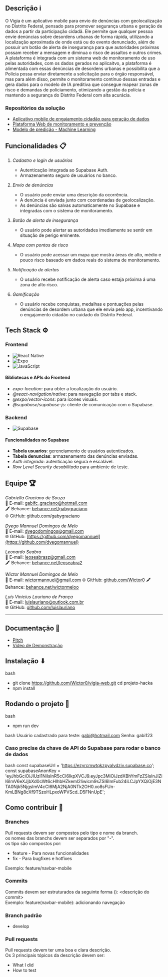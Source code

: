 ## Descrição ℹ
O Vigia é um aplicativo mobile para envio de denúncias com geolocalização no Distrito Federal, pensado para promover segurança urbana e geração de dados a partir da participação cidadã. Ele permite que qualquer pessoa envie denúncias sobre desordens urbanas de forma rápida, utilizando a localização aproximada de onde está ou do evento denunciado, além de possuir um botão de alerta de insegurança para que autoridades próximas possam receber a mensagem e diminua o risco de assaltos e outros crimes. A plataforma é integrada com um sistema web de monitoramento de uso pelas autoridades, com os dados gerados no aplicaitvo, a plataforma é alimentada com essas denúncias de desordens urbanas e possibilita que a Polícia possa enviar diretamente a solicitação para o órgão responsável, mas para além disso, permite o monitoramento contínuo dessas entradas e gera dados para o modelo de IA preditiva que consegue mapear zonas de risco e demandas de policiamento, otimizando a gestão da polícia e mantendo a segurança do Distrito Federal com alta acurácia. 

### Repositórios da solução
- [Aplicativo mobile de engajamento cidadão para geração de dados](https://github.com/gabygraciano/app-denuncias)
- [Plataforma Web de monitoramento e prevenção](https://github.com/dyegomannuel/vigia-web)
- [Modelo de predição - Machine Learning](https://github.com/luislauriano/cidade-segura)


## Funcionalidades 📋
1. *Cadastro e login de usuários*
   - Autenticação integrada ao Supabase Auth.
   - Armazenamento seguro de usuários no banco.

2. *Envio de denúncias*
   - O usuário pode enviar uma descrição da ocorrência.
   - A denúncia é enviada junto com coordenadas de geolocalização.
   - As denúncias são salvas automaticamente no Supabase e integradas com o sistema de monitoramento.
  
3. *Botão de alerta de insegurança*
   - O usuário pode alertar as autoridades imediamente se sentir em situação de perigo eminente.

4. *Mapa com pontos de risco*
   - O usuário pode acessar um mapa que mostra áreas de alto, médio e pouco risco baseado em dados reais do sistema de monitoramento.

5. *Notificação de alertas*
   - O usuário recebe notificação de alerta caso estaja próxima á uma zona de alto risco.
     
6. *Gamificação*
   - O usuário recebe conquistas, medalhas e pontuações pelas denúncias de desordem urbana que ele envia pelo app, incentivando o engajamento cidadão no cuidado do Distrito Federal.

## Tech Stack ⚙

### Frontend
- ![React Native](https://img.shields.io/badge/React%20Native-20232A?style=for-the-badge&logo=react&logoColor=61DAFB)
- ![Expo](https://img.shields.io/badge/Expo-1C1E24?style=for-the-badge&logo=expo&logoColor=white)
- ![JavaScript](https://img.shields.io/badge/JavaScript-323330?style=for-the-badge&logo=javascript&logoColor=F7DF1E)

#### Bibliotecas e APIs do Frontend
- *expo-location*: para obter a localização do usuário.  
- *@react-navigation/native*: para navegação por tabs e stack.  
- *@expo/vector-icons*: para ícones visuais.  
- *@supabase/supabase-js*: cliente de comunicação com o Supabase.

### Backend
- ![Supabase](https://img.shields.io/badge/Supabase-3ECF8E?style=for-the-badge&logo=supabase&logoColor=white)

#### Funcionalidades no Supabase
- **Tabela usuarios**: gerenciamento de usuários autenticados.
- **Tabela denuncias**: armazenamento das denúncias enviadas.
- *Auth integrada*: autenticação segura e escalável.
- *Row Level Security desabilitada* para ambiente de teste.

## Equipe 🏆

*Gabriella Graciano de Souza*  
📧 E-mail: [gabifc_graciano@hotmail.com](mailto:gabifc_graciano@hotmail.com)  
🖋 Behance: [behance.net/gabygraciano](https://www.behance.net/gabygraciano)  
🌐 GitHub: [github.com/gabygraciano](https://github.com/gabygraciano)

*Dyego Mannuel Domingos de Melo*  
📧 E-mail: [dyegodomingos@gmail.com](mailto:dyegodomingos@gmail.com)  
🌐 GitHub: [https://github.com/dyegomannuel](https://github.com/dyegomannuel)

*Leonardo Seabra*  
📧 E-mail: [leoseabrasz@gmail.com](mailto:leoseabrasz@gmail.com)  
🖋 Behance: [behance.net/leoseabra2](https://www.behance.net/leoseabra2)  

*Wictor Mannuel Domingos de Melo*  
📧 E-mail: [wictormannuel@gmail.com](mailto:wictormannuel@gmail.com)
🌐 GitHub: [github.com/Wictor0](https://github.com/Wictor0)
🖋 Behance: [behance.net/wictormeloo](https://www.behance.net/wictormeloo)

*Luís Vinicius Lauriano de França*  
📧 E-mail: [luislauriano@outlook.com.br](mailto:luislauriano@outlook.com.br)  
🌐 GitHub: [github.com/luislauriano](https://github.com/luislauriano)

---

## Documentação 📄
- [Pitch](https://docs.google.com/presentation/d/11cKMmKdL0x_1oxNgFkoqDOUsL4tjD13W0P-9OquYtbs/edit?usp=sharing)
- [Vídeo de Demonstração](https://www.youtube.com/watch?v=vivpIc3Jj4s)


## Instalação ⬇

bash
- git clone https://github.com/Wictor0/vigia-web.git
cd projeto-hacka
- npm install


## Rodando o projeto 🏃
bash
- npm run dev


bash
Usuário cadastrado para teste: gabi@hotmail.com
Senha: gabi123


### Caso precise da chave de API do Supabase para rodar o banco de dados

bash
const supabaseUrl = 'https://ezyrcmwtqkzpyalvdziv.supabase.co';
const supabaseAnonKey = 'eyJhbGciOiJIUzI1NiIsInR5cCI6IkpXVCJ9.eyJpc3MiOiJzdXBhYmFzZSIsInJlZiI6ImV6eXJjbXd0cWt6cHlhbHZkeml2Iiwicm9sZSI6ImFub24iLCJpYXQiOjE3NTA0Njk5NjgsImV4cCI6MjA2NjA0NTk2OH0.xo8sFUn-KmLBNg8cXf9TSzoHLpxoWPVScd_D5FNnUpE';


## Como contribuir 🤝
### Branches
Pull requests devem ser compostos pelo tipo e nome da branch.\
os nomes das branchs devem ser separados por "-".\
os tipo são compostos por:
- feature - Para novas funcionalidades
- fix - Para bugfixes e hotfixes

Exemplo: 
feature/navbar-mobile

### Commits
Commits devem ser estruturados da seguinte forma <tipo>(<nome-da-branch>): <descrição do commit>\
Exemplo: 
feature(navbar-mobile): adicionando navegação

### Branch padrão
- develop

### Pull requests
Pull requests devem ter uma boa e clara descrição.\
Os 3 principais tópicos da descrição devem ser:
- What I did
- How to test
